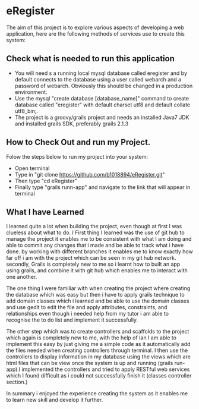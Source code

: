 <h1>eRegister</h1>

The aim of this project is to explore  various aspects of developing a web application, here are the following methods of services use to create this system:

<h2>Check what is needed to run this application</h2>

* You will need s a running local mysql database called eregister and by default connects to the database using a user called webarch and a password of webarch. Obviously this should be changed in a production environment.
* Use the mysql "create database [database_name]" command to create database called "eregister" with default charset utf8 and default collate utf8_bin;.
* The project is a groovy/grails project and needs an installed Java7 JDK and installed grails SDK, preferably grails 2.1.3 

<h2>How to Check Out and run my Project.</h2>

Folow the steps below to run my project into your system:

* Open terminal
* Type in "git clone https://github.com/b1018894/eRegister.git"
* Then type "cd eRegister"
* Finally type "grails runn-app" and navigate to the link that will appear in terminal


<h2>What I have Learned</h2>
I learned quite a lot when building the project, even though at first I was clueless about what to do. I First thing I learned was the use of git hub to manage the project it enables me to be consistent with what I am doing and able to commit any changes that i made and be able to track what i have done. by working with different branches it enables me to know exactly how far off i am with the project which can be seen in my git hub network. secondly, Grails is completely new to me so i learnt how to built an app using grails, and combine it with git hub which enables me to interact with one another.

The one thing  I were familiar with when creating the project where creating the database which was easy but then i have to apply grails technique to add domain classes which i learned and be able to use the domain classes and use gedit to edit the file and apply attributes, constraints, and relationships even though i needed help from my tutor i am able to recognise the to do list and implement it successfully.

The other step which was to create controllers and scaffolds to the project which again is completely new to me, with the help of Ian I am able to implement this easy by just giving me a simple code as it automatically add the files needed when creating controllers through terminal. I then use the controllers to display information in my database using the views which are html files that can be view once the system is up and running (grails run-app).I implemented the controllers and tried to apply RESTful web services which I found difficult as i could not successfully finish it (classes controller section.)

In summary i enjoyed the experience creating the system as it enables me to learn new skill and develop it further.
